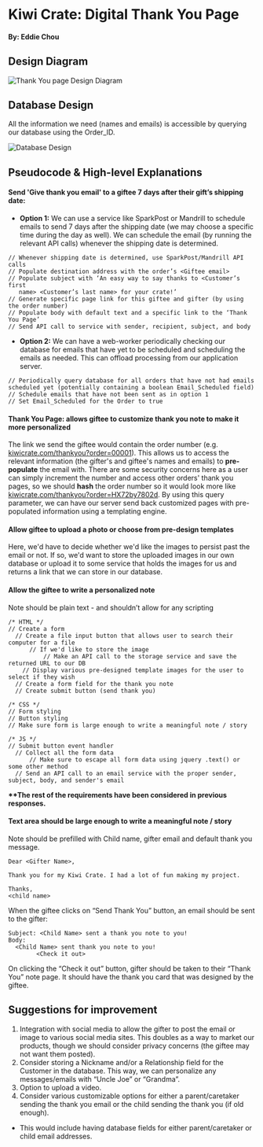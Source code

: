 # Kiwi Crate: Digital Thank You Page
#### By: Eddie Chou

## Design Diagram

![Thank You page Design Diagram](https://s1.postimg.org/s3izjyw7j/Kiwi_Crate_-_Thank_You_Page.png)

## Database Design

All the information we need (names and emails) is accessible by querying our database using the Order_ID.

![Database Design](https://s14.postimg.org/6n1yjzxch/DB_Table.png)

## Pseudocode & High-level Explanations

#### Send 'Give thank you email' to a giftee 7 days after their gift’s shipping date:

- **Option 1:** We can use a service like SparkPost or Mandrill to schedule emails to send 7 days after the shipping date (we may choose a specific time during the day as well). We can schedule the email (by running the relevant API calls) whenever the shipping date is determined.

```
// Whenever shipping date is determined, use SparkPost/Mandrill API calls
// Populate destination address with the order’s <Giftee email>
// Populate subject with ‘An easy way to say thanks to <Customer’s first 
   name> <Customer’s last name> for your crate!’
// Generate specific page link for this giftee and gifter (by using the order number)
// Populate body with default text and a specific link to the ‘Thank You Page’ 
// Send API call to service with sender, recipient, subject, and body
```

- **Option 2:** We can have a web-worker periodically checking our database for emails that have yet to be scheduled and scheduling the emails as needed. This can offload processing from our application server.

```
// Periodically query database for all orders that have not had emails scheduled yet (potentially containing a boolean Email_Scheduled field)
// Schedule emails that have not been sent as in option 1
// Set Email_Scheduled for the Order to true
```

#### Thank You Page: allows giftee to customize thank you note to make it more personalized

The link we send the giftee would contain the order number (e.g. [kiwicrate.com/thankyou?order=00001]()). This allows us to access the relevant information (the gifter's and giftee's names and emails) to **pre-populate** the email with. There are some security concerns here as a user can simply increment the number and access other orders' thank you pages, so we should **hash** the order number so it would look more like [kiwicrate.com/thankyou?order=HX72by7802d](). By using this query parameter, we can have our server send back customized pages with pre-populated information using a templating engine.

#### Allow giftee to upload a photo or choose from pre-design templates

Here, we'd have to decide whether we'd like the images to persist past the email or not. If so, we'd want to store the uploaded images in our own database or upload it to some service that holds the images for us and returns a link that we can store in our database.

#### Allow the giftee to write a personalized note
Note should be plain text - and shouldn’t allow for any scripting

```
/* HTML */
// Create a form
  // Create a file input button that allows user to search their computer for a file
      // If we'd like to store the image
          // Make an API call to the storage service and save the returned URL to our DB
    // Display various pre-designed template images for the user to select if they wish
  // Create a form field for the thank you note
  // Create submit button (send thank you)
    
/* CSS */
// Form styling
// Button styling
// Make sure form is large enough to write a meaningful note / story

/* JS */
// Submit button event handler
  // Collect all the form data
      // Make sure to escape all form data using jquery .text() or some other method
  // Send an API call to an email service with the proper sender, subject, body, and sender's email

```

**\*\*The rest of the requirements have been considered in previous responses.**

#### Text area should be large enough to write a meaningful note / story 
Note should be prefilled with Child name, gifter email and default thank you message.

```
Dear <Gifter Name>, 
 
Thank you for my Kiwi Crate. I had a lot of fun making my project. 
 
Thanks,
<child name>
```

When the giftee clicks on “Send Thank You” button, an email should be sent to the gifter: 

```
Subject: <Child Name> sent a thank you note to you!
Body: 
  <Child Name> sent thank you note to you!
        <Check it out>
```

On clicking the “Check it out” button, gifter should be taken to their “Thank You” note page. It should have the thank you card that was designed by the giftee.


## Suggestions for improvement

1) Integration with social media to allow the gifter to post the email or image to various social media sites. This doubles as a way to market our products, though we should consider privacy concerns (the giftee may not want them posted).
2) Consider storing a Nickname and/or a Relationship field for the Customer in the database. This way, we can personalize any messages/emails with “Uncle Joe” or “Grandma”.
3) Option to upload a video. 
4) Consider various customizable options for either a parent/caretaker sending the thank you email or the child sending the thank you (if old enough).
  - This would include having database fields for either parent/caretaker or child email addresses.
